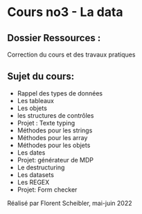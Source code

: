 # Cours no3 - La data

## Dossier Ressources :

Correction du cours et des travaux pratiques

## Sujet du cours:

- Rappel des types de données
- Les tableaux
- Les objets
- les structures de contrôles
- Projet : Texte typing
- Méthodes pour les strings
- Méthodes pour les array
- Méthodes pour les objets
- Les dates
- Projet: générateur de MDP
- Le destructuring
- Les datasets
- Les REGEX
- Projet: Form checker

Réalisé par Florent Scheibler, mai-juin 2022
